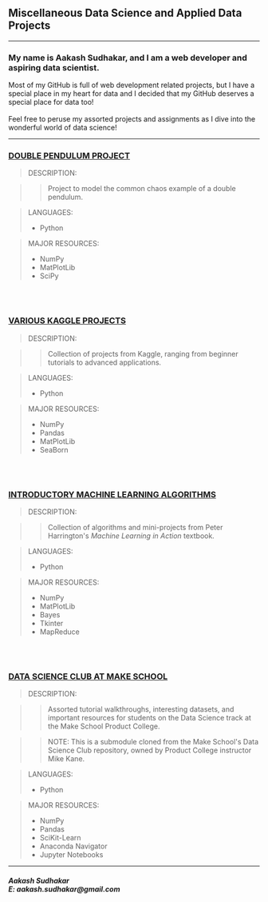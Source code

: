 ## Miscellaneous Data Science and Applied Data Projects

***
<strong><h3>My name is Aakash Sudhakar, and I am a web developer and aspiring data scientist.</h3></strong> 

<h7>Most of my GitHub is full of web development related projects, but I have a special place in my heart for data and I decided that my GitHub deserves a special place for data too!</h7><br><br>
<h7>Feel free to peruse my assorted projects and assignments as I dive into the wonderful world of data science!</h7>
***

### <strong>[DOUBLE PENDULUM PROJECT](https://github.com/AakashSudhakar/misc-data-projects/tree/master/double_pendulum_project)</strong>

> DESCRIPTION:

>> Project to model the common chaos example of a double pendulum. 

> LANGUAGES: 
> - Python

> MAJOR RESOURCES: 
> - NumPy
> - MatPlotLib
> - SciPy

<br></br>
### <strong>[VARIOUS KAGGLE PROJECTS](https://github.com/AakashSudhakar/misc-data-projects/tree/master/kaggle_projects)</strong>

> DESCRIPTION: 

>> Collection of projects from Kaggle, ranging from beginner tutorials to advanced applications.

> LANGUAGES: 
> - Python<br>

> MAJOR RESOURCES: 
> - NumPy
> - Pandas
> - MatPlotLib
> - SeaBorn

<br></br>
### <strong>[INTRODUCTORY MACHINE LEARNING ALGORITHMS](https://github.com/AakashSudhakar/misc-data-projects/tree/master/machine_learning_in_action)</strong>

> DESCRIPTION: 

>> Collection of algorithms and mini-projects from Peter Harrington's <i>Machine Learning in Action</i> textbook.

> LANGUAGES: 
> - Python<br>

> MAJOR RESOURCES: 
> - NumPy
> - MatPlotLib
> - Bayes
> - Tkinter
> - MapReduce

<br></br>
### <strong>[DATA SCIENCE CLUB AT MAKE SCHOOL](https://github.com/mike-kane/ms_data_science_club)</strong>

> DESCRIPTION:

>> Assorted tutorial walkthroughs, interesting datasets, and important resources for students on the Data Science track at the Make School Product College.

>> NOTE: This is a submodule cloned from the Make School's Data Science Club repository, owned by Product College instructor Mike Kane. 

> LANGUAGES: 
> - Python<br>

> MAJOR RESOURCES: 
> - NumPy
> - Pandas
> - SciKit-Learn
> - Anaconda Navigator
> - Jupyter Notebooks

***

<h5>Aakash Sudhakar<br>
E: aakash.sudhakar@gmail.com<br></h5>